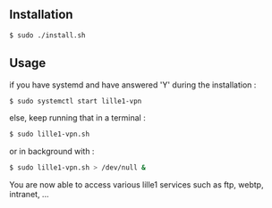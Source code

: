 ## Installation
```bash
$ sudo ./install.sh
```

## Usage
if you have systemd and have answered 'Y' during the installation :
```bash
$ sudo systemctl start lille1-vpn
```

else, keep running that in a terminal :
```bash
$ sudo lille1-vpn.sh
```

or in background with :
```bash
$ sudo lille1-vpn.sh > /dev/null &
```

You are now able to access various lille1 services such as ftp, webtp, intranet, ...
